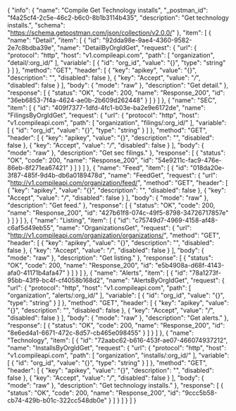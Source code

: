 {
  "info": {
    "name": "Compile Get Technology installs",
    "_postman_id": "f4a25cf4-2c5e-46c2-b6c0-8b1b3114b435",
    "description": "Get technology installs.",
    "schema": "https://schema.getpostman.com/json/collection/v2.0.0/"
  },
  "item": [
    {
      "name": "Detail",
      "item": [
        {
          "id": "92dda98e-9ae4-4360-9582-2e7c8bdba39e",
          "name": "DetailByOrgIdGet",
          "request": {
            "url": {
              "protocol": "http",
              "host": "v1.compileapi.com",
              "path": [
                "organization",
                "detail/:org_id/"
              ],
              "variable": [
                {
                  "id": "org_id",
                  "value": "{}",
                  "type": "string"
                }
              ]
            },
            "method": "GET",
            "header": [
              {
                "key": "apikey",
                "value": "{}",
                "description": "",
                "disabled": false
              },
              {
                "key": "Accept",
                "value": "*/*",
                "disabled": false
              }
            ],
            "body": {
              "mode": "raw"
            },
            "description": "Get detail."
          },
          "response": [
            {
              "status": "OK",
              "code": 200,
              "name": "Response_200",
              "id": "36eb6853-7f4a-4624-ae0b-2b609d262448"
            }
          ]
        }
      ]
    },
    {
      "name": "SEC",
      "item": [
        {
          "id": "409f7377-1dfd-4fc1-b03e-ba2e9e6172de",
          "name": "FilingsByOrgIdGet",
          "request": {
            "url": {
              "protocol": "http",
              "host": "v1.compileapi.com",
              "path": [
                "organization",
                "filings/:org_id/"
              ],
              "variable": [
                {
                  "id": "org_id",
                  "value": "{}",
                  "type": "string"
                }
              ]
            },
            "method": "GET",
            "header": [
              {
                "key": "apikey",
                "value": "{}",
                "description": "",
                "disabled": false
              },
              {
                "key": "Accept",
                "value": "*/*",
                "disabled": false
              }
            ],
            "body": {
              "mode": "raw"
            },
            "description": "Get sec filings."
          },
          "response": [
            {
              "status": "OK",
              "code": 200,
              "name": "Response_200",
              "id": "54e9211c-fac9-476e-86eb-8f271ea67421"
            }
          ]
        }
      ]
    },
    {
      "name": "Feed",
      "item": [
        {
          "id": "018da20e-3f87-485f-9d4b-db6a0189478d",
          "name": "FeedGet",
          "request": {
            "url": "http://v1.compileapi.com/organization/feed/",
            "method": "GET",
            "header": [
              {
                "key": "apikey",
                "value": "{}",
                "description": "",
                "disabled": false
              },
              {
                "key": "Accept",
                "value": "*/*",
                "disabled": false
              }
            ],
            "body": {
              "mode": "raw"
            },
            "description": "Get feed."
          },
          "response": [
            {
              "status": "OK",
              "code": 200,
              "name": "Response_200",
              "id": "427b61f8-074c-49f5-8798-34726717857e"
            }
          ]
        }
      ]
    },
    {
      "name": "Listing",
      "item": [
        {
          "id": "c75749d7-4969-4158-af48-c6af5d49eb55",
          "name": "OrganizationsGet",
          "request": {
            "url": "http://v1.compileapi.com/organization/organizations/",
            "method": "GET",
            "header": [
              {
                "key": "apikey",
                "value": "{}",
                "description": "",
                "disabled": false
              },
              {
                "key": "Accept",
                "value": "*/*",
                "disabled": false
              }
            ],
            "body": {
              "mode": "raw"
            },
            "description": "Get listing."
          },
          "response": [
            {
              "status": "OK",
              "code": 200,
              "name": "Response_200",
              "id": "e5b4908a-d68f-4143-afa0-41171b4afa47"
            }
          ]
        }
      ]
    },
    {
      "name": "Alerts",
      "item": [
        {
          "id": "78a1273f-95bb-43f9-bc4f-cf4058b168d2",
          "name": "AlertsByOrgIdGet",
          "request": {
            "url": {
              "protocol": "http",
              "host": "v1.compileapi.com",
              "path": [
                "organization",
                "alerts/:org_id/"
              ],
              "variable": [
                {
                  "id": "org_id",
                  "value": "{}",
                  "type": "string"
                }
              ]
            },
            "method": "GET",
            "header": [
              {
                "key": "apikey",
                "value": "{}",
                "description": "",
                "disabled": false
              },
              {
                "key": "Accept",
                "value": "*/*",
                "disabled": false
              }
            ],
            "body": {
              "mode": "raw"
            },
            "description": "Get alerts."
          },
          "response": [
            {
              "status": "OK",
              "code": 200,
              "name": "Response_200",
              "id": "8e6ed4a1-6671-472c-8d57-cb465e098455"
            }
          ]
        }
      ]
    },
    {
      "name": "Technology",
      "item": [
        {
          "id": "72aabc62-b616-453f-ae07-466074937212",
          "name": "InstallsByOrgIdGet",
          "request": {
            "url": {
              "protocol": "http",
              "host": "v1.compileapi.com",
              "path": [
                "organization",
                "installs/:org_id/"
              ],
              "variable": [
                {
                  "id": "org_id",
                  "value": "{}",
                  "type": "string"
                }
              ]
            },
            "method": "GET",
            "header": [
              {
                "key": "apikey",
                "value": "{}",
                "description": "",
                "disabled": false
              },
              {
                "key": "Accept",
                "value": "*/*",
                "disabled": false
              }
            ],
            "body": {
              "mode": "raw"
            },
            "description": "Get technology installs."
          },
          "response": [
            {
              "status": "OK",
              "code": 200,
              "name": "Response_200",
              "id": "9ccc5b58-cb74-429b-b01c-322cc548db0e"
            }
          ]
        }
      ]
    }
  ]
}